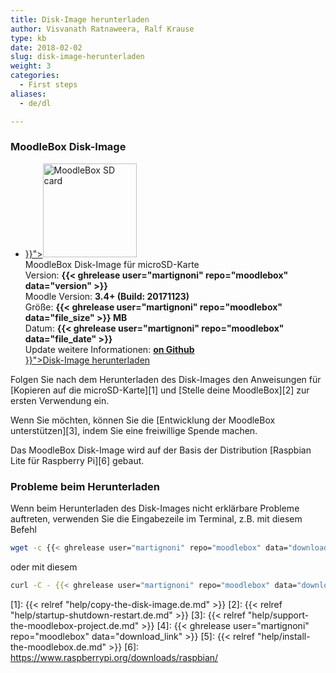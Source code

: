 ```yaml
---
title: Disk-Image herunterladen
author: Visvanath Ratnaweera, Ralf Krause
type: kb
date: 2018-02-02
slug: disk-image-herunterladen
weight: 3
categories:
  - First steps
aliases:
  - de/dl

---
```

### MoodleBox Disk-Image

<ul class="downloads">
  <li>
  <div class="image-icon">
    <a class="piwik_download" href="{{< ghrelease user="martignoni" repo="moodlebox" data="download_link" >}}"><img alt="MoodleBox SD card" src="/img/media/moodlebox-sdcard.png" width="150" height="150"></a>
  </div>
  <div class="image-info">
    <div class="image-description">
      MoodleBox Disk-Image für microSD-Karte
    </div>
    <div class="image-details">
      Version: <strong>{{< ghrelease user="martignoni" repo="moodlebox" data="version" >}}</strong>
    </div>
    <div class="image-details">
      Moodle Version: <strong>3.4+ (Build: 20171123)</strong>
    </div>
    <div class="image-details">
      Größe: <strong>{{< ghrelease user="martignoni" repo="moodlebox" data="file_size" >}} MB</strong>
    </div>
    <div class="image-details">
      Datum: <strong>{{< ghrelease user="martignoni" repo="moodlebox" data="file_date" >}}</strong>
    </div>
    <div class="image-details">
      Update weitere Informationen: <strong><a href="https://github.com/martignoni/moodlebox/blob/master/CHANGELOG.md" target="_blank">on Github</a></strong>
    </div>
    <div class="image-download-links">
      <a class="btn dl-zip piwik_download" href="{{< ghrelease user="martignoni" repo="moodlebox" data="download_link" >}}"><i class="fa fa-download"></i>Disk-Image herunterladen</a>
    </div>
 </div>
 </li>
</ul>

Folgen Sie nach dem Herunterladen des Disk-Images den Anweisungen für [Kopieren auf die microSD-Karte][1] und [Stelle deine MoodleBox][2] zur ersten Verwendung ein.

Wenn Sie möchten, können Sie die [Entwicklung der MoodleBox unterstützen][3], indem Sie eine freiwillige Spende machen.

Das MoodleBox Disk-Image  wird auf der Basis der Distribution [Raspbian Lite für Raspberry Pi][6] gebaut.

### Probleme beim Herunterladen

Wenn beim Herunterladen des Disk-Images nicht erklärbare Probleme auftreten, verwenden Sie die Eingabezeile im Terminal, z.B. mit diesem Befehl

```bash
wget -c {{< ghrelease user="martignoni" repo="moodlebox" data="download_link" >}}
```

oder mit diesem

```bash
curl -C - {{< ghrelease user="martignoni" repo="moodlebox" data="download_link" >}}
```

 [1]: {{< relref "help/copy-the-disk-image.de.md" >}}
 [2]: {{< relref "help/startup-shutdown-restart.de.md" >}}
 [3]: {{< relref "help/support-the-moodlebox-project.de.md" >}}
 [4]: {{< ghrelease user="martignoni" repo="moodlebox" data="download_link" >}}
 [5]: {{< relref "help/install-the-moodlebox.de.md" >}}
 [6]: https://www.raspberrypi.org/downloads/raspbian/
